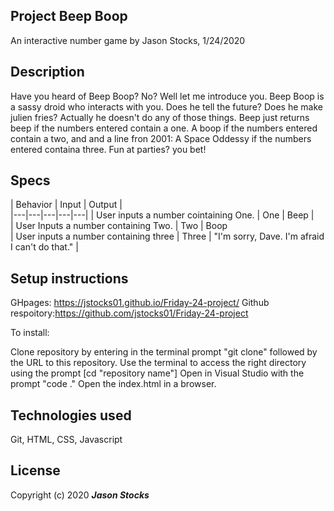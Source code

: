 ## Project Beep Boop ##
An interactive number game
by Jason Stocks, 1/24/2020
## Description ##
Have you heard of Beep Boop? No? Well let me introduce you. 
Beep Boop is a sassy droid who interacts with you. Does he tell the future? Does he make julien fries? Actually he doesn't do any of those things. Beep just returns beep if the numbers entered contain a one. A boop if the numbers entered contain a two, and and a line fron 2001: A Space Oddessy if the numbers entered containa three. Fun at parties? you bet!

## Specs ##
| Behavior  | Input  | Output  |  
|---|---|---|---|---|
| User inputs a number cointaining One.  | One  |  Beep |   
| User Inputs a number containing Two.  | Two  | Boop   
| User inputs a number containing three  |  Three |  "I'm sorry, Dave. I'm afraid I can't do that." |  

## Setup instructions ##
GHpages: https://jstocks01.github.io/Friday-24-project/ Github respoitory:https://github.com/jstocks01/Friday-24-project

To install:
 
 Clone repository by entering in the terminal prompt "git clone" followed by the URL to this repository. Use the terminal to access the right directory using the prompt [cd "repository name"]
 Open in Visual Studio with the prompt "code ."
 Open the index.html in a browser.

 ## Technologies used ##
 Git, HTML, CSS, Javascript

 ## License ##

 Copyright (c) 2020 **_Jason Stocks_**




